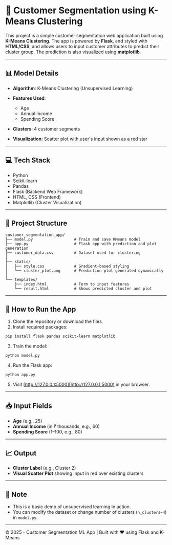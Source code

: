 
# 🧠 Customer Segmentation using K-Means Clustering

This project is a simple customer segmentation web application built using **K-Means Clustering**. The app is powered by **Flask**, and styled with **HTML/CSS**, and allows users to input customer attributes to predict their cluster group. The prediction is also visualized using **matplotlib**.

---

## 📊 Model Details

- **Algorithm**: K-Means Clustering (Unsupervised Learning)
- **Features Used**:
  - Age
  - Annual Income
  - Spending Score

- **Clusters**: 4 customer segments
- **Visualization**: Scatter plot with user's input shown as a red star

---

## 💻 Tech Stack

- Python
- Scikit-learn
- Pandas
- Flask (Backend Web Framework)
- HTML, CSS (Frontend)
- Matplotlib (Cluster Visualization)

---

## 📁 Project Structure

```
customer_segmentation_app/
├── model.py                  # Train and save KMeans model
├── app.py                    # Flask app with prediction and plot generation
├── customer_data.csv         # Dataset used for clustering
│
├── static/
│   ├── style.css             # Gradient-based styling
│   └── cluster_plot.png      # Prediction plot generated dynamically
│
└── templates/
    ├── index.html            # Form to input features
    └── result.html           # Shows predicted cluster and plot
```

---

## 🚀 How to Run the App

1. Clone the repository or download the files.
2. Install required packages:
```bash
pip install flask pandas scikit-learn matplotlib
```
3. Train the model:
```bash
python model.py
```
4. Run the Flask app:
```bash
python app.py
```
5. Visit [http://127.0.0.1:5000](http://127.0.0.1:5000) in your browser.

---

## 📥 Input Fields

- **Age** (e.g., 25)
- **Annual Income** (in ₹ thousands, e.g., 60)
- **Spending Score** (1–100, e.g., 80)

---

## 📈 Output

- **Cluster Label** (e.g., Cluster 2)
- **Visual Scatter Plot** showing input in red over existing clusters

---

## 📌 Note

- This is a basic demo of unsupervised learning in action.
- You can modify the dataset or change number of clusters (`n_clusters=4`) in `model.py`.

---

© 2025 - Customer Segmentation ML App | Built with ❤️ using Flask and K-Means
